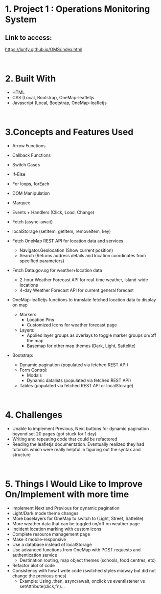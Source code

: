 # 1. Project 1 : Operations Monitoring System


## Link to access:
https://lunfy.github.io/OMS/index.html

<br>

# 2. Built With
- HTML
- CSS (Local, Bootstrap, OneMap-leafletjs
- Javascript (Local, Bootstrap, OneMap-leafletjs

<br>

# 3.Concepts and Features Used
- Arrow Functions
- Callback Functions
- Switch Cases
- If-Else
- For loops, forEach
- DOM Manipulation
- Marquee
- Events + Handlers (Click, Load, Change)
- Fetch (async-await)
- localStorage (setItem, getItem, removeItem, key)

- Fetch OneMap REST API for location data and services
  - Navigator.Geolocation (Show current position)
  - Search (Returns address details and location coordinates from specified parameters)
  
- Fetch Data.gov.sg for weather+location data
  - 2-hour Weather Forecast API for real-time weather, island-wide locations
  - 4-day Weather Forecast API for current general forecast
  
- OneMap-leafletjs functions to translate fetched location data to display on map
  - Markers:
    - Location Pins
    - Customized Icons for weather forecast page
  - Layers:
    - Applied layer groups as overlays to toggle marker groups on/off the map
    - Basemap for other map themes (Dark, Light, Sattelite)

- Bootstrap:
  - Dynamic pagination (populated via fetched REST API)
  - Form Control:
    - Modals
    - Dynamic datalists (populated via fetched REST API)
  - Tables (populated via fetched REST API or localStorage)
  
<br>

# 4. Challenges
- Unable to implement Previous, Next buttons for dynamic pagination beyond set 20 pages (got stuck for 1 day)
- Writing and repeating code that could be refactored
- Reading the leafletjs documentation. Eventually realized they had tutorials which were really helpful in figuring out the syntax and structure

<br>

# 5. Things I Would Like to Improve On/Implement with more time
- Implement Next and Previous for dynamic pagination
- Light/Dark mode theme changes
- More baselayers for OneMap to switch to (Light, Street, Sattelite)
- More weather data that can be toggled on/off on weather page
- Incident location marking with custom icons
- Complete resource management page
- Make it mobile-responsive
- Use a database instead of localStorage
- Use advanced functions from OneMap with POST requests and authentication service
  - Destination routing, map object themes (schools, food centres, etc)
- Refactor alot of code
- Consistency with how I write code (switched styles midway but did not change the previous ones)
  - Example: Using .then, async/await, onclick vs eventlistener vs setAttribute(click,fn)...
